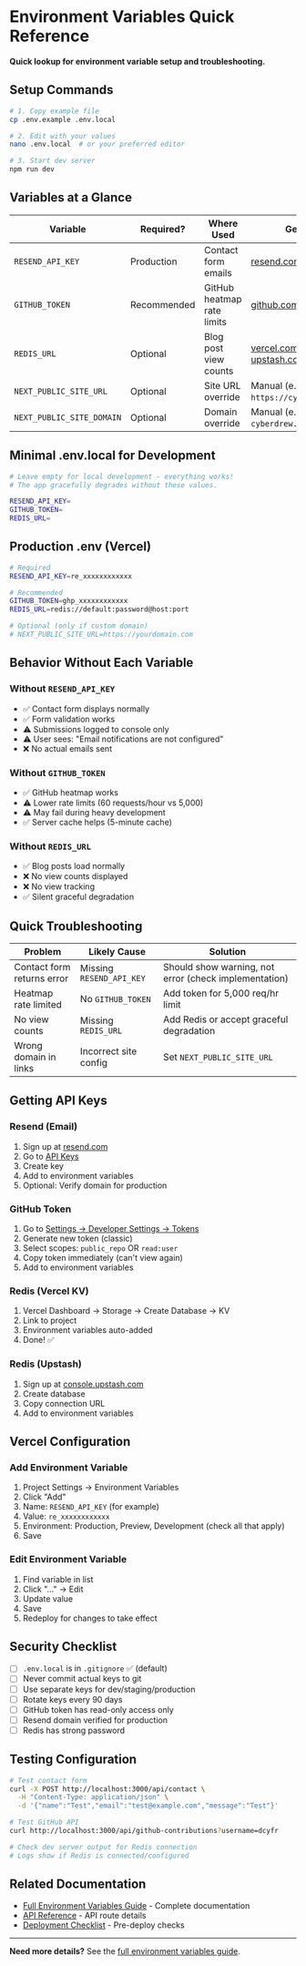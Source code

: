 # Environment Variables Quick Reference

**Quick lookup for environment variable setup and troubleshooting.**

## Setup Commands

```bash
# 1. Copy example file
cp .env.example .env.local

# 2. Edit with your values
nano .env.local  # or your preferred editor

# 3. Start dev server
npm run dev
```

## Variables at a Glance

| Variable | Required? | Where Used | Get It From |
|----------|-----------|------------|-------------|
| `RESEND_API_KEY` | Production | Contact form emails | [resend.com/api-keys](https://resend.com/api-keys) |
| `GITHUB_TOKEN` | Recommended | GitHub heatmap rate limits | [github.com/settings/tokens](https://github.com/settings/tokens) |
| `REDIS_URL` | Optional | Blog post view counts | [vercel.com/kv](https://vercel.com/docs/storage/vercel-kv) or [upstash.com](https://upstash.com) |
| `NEXT_PUBLIC_SITE_URL` | Optional | Site URL override | Manual (e.g., `https://cyberdrew.dev`) |
| `NEXT_PUBLIC_SITE_DOMAIN` | Optional | Domain override | Manual (e.g., `cyberdrew.dev`) |

## Minimal .env.local for Development

```bash
# Leave empty for local development - everything works!
# The app gracefully degrades without these values.

RESEND_API_KEY=
GITHUB_TOKEN=
REDIS_URL=
```

## Production .env (Vercel)

```bash
# Required
RESEND_API_KEY=re_xxxxxxxxxxxx

# Recommended
GITHUB_TOKEN=ghp_xxxxxxxxxxxx
REDIS_URL=redis://default:password@host:port

# Optional (only if custom domain)
# NEXT_PUBLIC_SITE_URL=https://yourdomain.com
```

## Behavior Without Each Variable

### Without `RESEND_API_KEY`
- ✅ Contact form displays normally
- ✅ Form validation works
- ⚠️  Submissions logged to console only
- ⚠️  User sees: "Email notifications are not configured"
- ❌ No actual emails sent

### Without `GITHUB_TOKEN`
- ✅ GitHub heatmap works
- ⚠️  Lower rate limits (60 requests/hour vs 5,000)
- ⚠️  May fail during heavy development
- ✅ Server cache helps (5-minute cache)

### Without `REDIS_URL`
- ✅ Blog posts load normally
- ❌ No view counts displayed
- ❌ No view tracking
- ✅ Silent graceful degradation

## Quick Troubleshooting

| Problem | Likely Cause | Solution |
|---------|--------------|----------|
| Contact form returns error | Missing `RESEND_API_KEY` | Should show warning, not error (check implementation) |
| Heatmap rate limited | No `GITHUB_TOKEN` | Add token for 5,000 req/hr limit |
| No view counts | Missing `REDIS_URL` | Add Redis or accept graceful degradation |
| Wrong domain in links | Incorrect site config | Set `NEXT_PUBLIC_SITE_URL` |

## Getting API Keys

### Resend (Email)
1. Sign up at [resend.com](https://resend.com)
2. Go to [API Keys](https://resend.com/api-keys)
3. Create key
4. Add to environment variables
5. Optional: Verify domain for production

### GitHub Token
1. Go to [Settings → Developer Settings → Tokens](https://github.com/settings/tokens)
2. Generate new token (classic)
3. Select scopes: `public_repo` OR `read:user`
4. Copy token immediately (can't view again)
5. Add to environment variables

### Redis (Vercel KV)
1. Vercel Dashboard → Storage → Create Database → KV
2. Link to project
3. Environment variables auto-added
4. Done! ✅

### Redis (Upstash)
1. Sign up at [console.upstash.com](https://console.upstash.com)
2. Create database
3. Copy connection URL
4. Add to environment variables

## Vercel Configuration

### Add Environment Variable
1. Project Settings → Environment Variables
2. Click "Add"
3. Name: `RESEND_API_KEY` (for example)
4. Value: `re_xxxxxxxxxxxx`
5. Environment: Production, Preview, Development (check all that apply)
6. Save

### Edit Environment Variable
1. Find variable in list
2. Click "..." → Edit
3. Update value
4. Save
5. Redeploy for changes to take effect

## Security Checklist

- [ ] `.env.local` is in `.gitignore` ✅ (default)
- [ ] Never commit actual keys to git
- [ ] Use separate keys for dev/staging/production
- [ ] Rotate keys every 90 days
- [ ] GitHub token has read-only access only
- [ ] Resend domain verified for production
- [ ] Redis has strong password

## Testing Configuration

```bash
# Test contact form
curl -X POST http://localhost:3000/api/contact \
  -H "Content-Type: application/json" \
  -d '{"name":"Test","email":"test@example.com","message":"Test"}'

# Test GitHub API
curl http://localhost:3000/api/github-contributions?username=dcyfr

# Check dev server output for Redis connection
# Logs show if Redis is connected/configured
```

## Related Documentation

- [Full Environment Variables Guide](./environment-variables.md) - Complete documentation
- [API Reference](../api/reference.md) - API route details
- [Deployment Checklist](./deployment-checklist.md) - Pre-deploy checks

---

**Need more details?** See the [full environment variables guide](./environment-variables.md).
